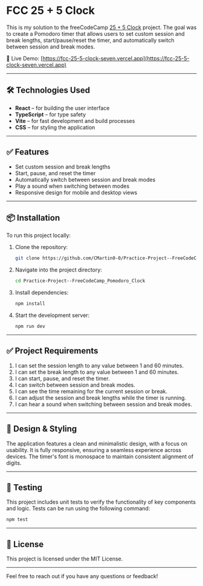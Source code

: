 

# FCC 25 + 5 Clock

This is my solution to the freeCodeCamp [25 + 5 Clock](https://www.freecodecamp.org/learn/front-end-development-libraries/front-end-development-libraries-projects/build-a-25-5-clock) project. The goal was to create a Pomodoro timer that allows users to set custom session and break lengths, start/pause/reset the timer, and automatically switch between session and break modes.

🔗 Live Demo: [https://fcc-25-5-clock-seven.vercel.app](https://fcc-25-5-clock-seven.vercel.app)

---

## 🛠️ Technologies Used

* **React** – for building the user interface
* **TypeScript** – for type safety
* **Vite** – for fast development and build processes
* **CSS** – for styling the application

---

## ✅ Features

* Set custom session and break lengths
* Start, pause, and reset the timer
* Automatically switch between session and break modes
* Play a sound when switching between modes
* Responsive design for mobile and desktop views

---

## 📦 Installation

To run this project locally:

1. Clone the repository:

   ```bash
   git clone https://github.com/CMartin0-0/Practice-Project--FreeCodeCamp_Pomodoro_Clock.git
   ```



2. Navigate into the project directory:

   ```bash
   cd Practice-Project--FreeCodeCamp_Pomodoro_Clock
   ```



3. Install dependencies:

   ```bash
   npm install
   ```



4. Start the development server:

   ```bash
   npm run dev
   ```




---

## ✅ Project Requirements

1. I can set the session length to any value between 1 and 60 minutes.
2. I can set the break length to any value between 1 and 60 minutes.
3. I can start, pause, and reset the timer.
4. I can switch between session and break modes.
5. I can see the time remaining for the current session or break.
6. I can adjust the session and break lengths while the timer is running.
7. I can hear a sound when switching between session and break modes.

---

## 🎨 Design & Styling

The application features a clean and minimalistic design, with a focus on usability. It is fully responsive, ensuring a seamless experience across devices. The timer's font is monospace to maintain consistent alignment of digits.

---

## 🧪 Testing

This project includes unit tests to verify the functionality of key components and logic. Tests can be run using the following command:

```bash
npm test
```



---

## 📄 License

This project is licensed under the MIT License.

---

Feel free to reach out if you have any questions or feedback!
